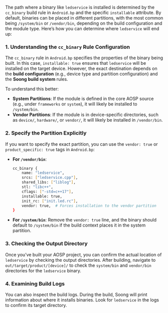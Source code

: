 The path where a binary like `ledservice` is installed is determined by the `cc_binary` build rule in `Android.bp` and the specific `installable` attribute. By default, binaries can be placed in different partitions, with the most common being `/system/bin` or `/vendor/bin`, depending on the build configuration and the module type. Here’s how you can determine where `ledservice` will end up:

### 1. **Understanding the `cc_binary` Rule Configuration**

The `cc_binary` rule in `Android.bp` specifies the properties of the binary being built. In this case, `installable: true` ensures that `ledservice` will be installed on the target device. However, the exact destination depends on the **build configuration** (e.g., device type and partition configuration) and the **Soong build system** rules.

To understand this better:
   - **System Partitions**: If the module is defined in the core AOSP source (e.g., under `frameworks` or `system`), it will likely be installed to `/system/bin`.
   - **Vendor Partitions**: If the module is in device-specific directories, such as `device/`, `hardware/`, or `vendor/`, it will likely be installed in `/vendor/bin`.

### 2. **Specify the Partition Explicitly**

If you want to specify the exact partition, you can use the `vendor: true` or `product_specific: true` tags in `Android.bp`:

- **For `/vendor/bin`**:
    ```bash
    cc_binary {
        name: "ledservice",
        srcs: ["ledservice.cpp"],  
        shared_libs: ["liblog"],    
        stl: "libc++",
        cflags: ["-std=c++17"],
        installable: true,
        init_rc: ["init.led.rc"],
        vendor: true,  # Forces installation to the vendor partition
    }
    ```

- **For `/system/bin`**:
    Remove the `vendor: true` line, and the binary should default to `/system/bin` if the build context places it in the system partition.

### 3. **Checking the Output Directory**

Once you’ve built your AOSP project, you can confirm the actual location of `ledservice` by checking the output directories. After building, navigate to `out/target/product/[device]/` to check the `system/bin` and `vendor/bin` directories for the `ledservice` binary.

### 4. **Examining Build Logs**

You can also inspect the build logs. During the build, Soong will print information about where it installs binaries. Look for `ledservice` in the logs to confirm its target directory.

